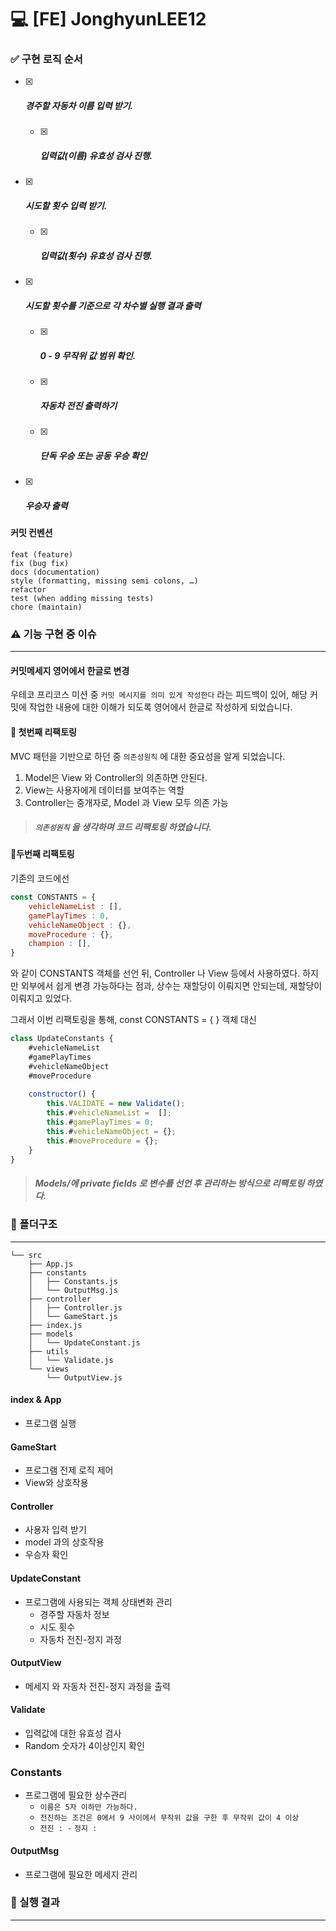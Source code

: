# :computer: [FE] JonghyunLEE12

###  

### :white_check_mark: 구현 로직 순서

- [x] ##### 경주할 자동차 이름 입력 받기.

  - [x] ##### 입력값(이름) 유효성 검사 진행.

- [x] ##### 시도할 횟수 입력 받기.

  - [x] ##### 입력값(횟수) 유효성 검사 진행.

- [x] ##### 시도할 횟수를 기준으로 각 차수별 실행 결과 출력

  - [x] ##### 0 - 9 무작위 값 범위 확인.

  - [x] ##### 자동차 전진 출력하기

  - [x] ##### 단독 우승 또는 공동 우승 확인

- [x] ##### 우승자 출력



#### 커밋 컨벤션

```
feat (feature)
fix (bug fix)
docs (documentation)
style (formatting, missing semi colons, …)
refactor
test (when adding missing tests)
chore (maintain)
```



### :warning: 기능 구현 중 이슈

----



#### 커밋메세지 영어에서 한글로 변경

우테코 프리코스 미션 중 `커밋 메시지를 의미 있게 작성한다` 라는 피드백이 있어,
해당 커밋에 작업한 내용에 대한 이해가 되도록 영어에서 한글로 작성하게 되었습니다.



#### :wrench: 첫번째 리팩토링

MVC 패턴을 기반으로 하던 중  `의존성원칙` 에 대한 중요성을 알게 되었습니다.

1. Model은 View 와 Controller의 의존하면 안된다.
2. View는 사용자에게 데이터를 보여주는 역할
3. Controller는 중개자로, Model 과 View 모두 의존 가능



> ##### `의존성원칙` 을 생각하며 코드 리팩토링 하였습니다.



#### :wrench:두번째 리팩토링

기존의 코드에선 

```js
const CONSTANTS = {
    vehicleNameList : [],
    gamePlayTimes : 0,
    vehicleNameObject : {},
    moveProcedure : {},
    champion : [],
}
```

와 같이 CONSTANTS 객체를 선언 뒤, Controller 나 View 등에서 사용하였다.
하지만 외부에서 쉽게 변경 가능하다는 점과, 상수는 재할당이 이뤄지면 안되는데,
재할당이 이뤄지고 있었다.

그래서 이번 리팩토링을 통해, const CONSTANTS = { } 객체 대신

```js
class UpdateConstants {
    #vehicleNameList
    #gamePlayTimes
    #vehicleNameObject
    #moveProcedure
    
    constructor() {
        this.VALIDATE = new Validate();
        this.#vehicleNameList =  [];
        this.#gamePlayTimes = 0;
        this.#vehicleNameObject = {};
        this.#moveProcedure = {};
    }
}
```

> ##### Models/에 private fields 로 변수를 선언 후 관리하는 방식으로 리팩토링 하였다.



### :file_folder: 폴더구조

------



```
└── src
    ├── App.js
    ├── constants
    │   ├── Constants.js
    │   └── OutputMsg.js
    ├── controller
    │   ├── Controller.js
    │   └── GameStart.js
    ├── index.js
    ├── models
    │   └── UpdateConstant.js
    ├── utils
    │   └── Validate.js
    └── views
        └── OutputView.js
```



#### index & App

- 프로그램 실행

#### GameStart

- 프로그램 전제 로직 제어
- View와 상호작용

#### Controller

- 사용자 입력 받기
- model 과의 상호작용
- 우승자 확인

#### UpdateConstant

- 프로그램에 사용되는 객체 상태변화 관리
  - 경주할 자동차 정보
  - 시도 횟수
  - 자동차 전진-정지 과정

#### OutputView

- 메세지 와 자동차 전진-정지 과정을 출력

#### Validate

- 입력값에 대한 유효성 검사
- Random 숫자가 4이상인지 확인

### Constants

- 프로그램에 필요한 상수관리
  - `이름은 5자 이하만 가능하다.`
  - `전진하는 조건은 0에서 9 사이에서 무작위 값을 구한 후 무작위 값이 4 이상`
  - `전진 : -` `정지 : `

#### OutputMsg

- 프로그램에 필요한 메세지 관리



### :rocket: 실행 결과

---


